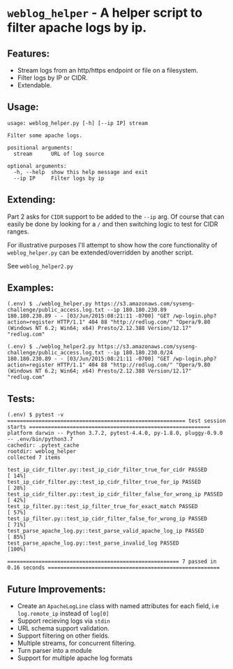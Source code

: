 # `weblog_helper` - A helper script to filter apache logs by ip.

## Features:
* Stream logs from an http/https endpoint or file on a filesystem.
* Filter logs by IP or CIDR.
* Extendable.

## Usage:

```
usage: weblog_helper.py [-h] [--ip IP] stream

Filter some apache logs.

positional arguments:
  stream      URL of log source

optional arguments:
  -h, --help  show this help message and exit
  --ip IP     Filter logs by ip
```

## Extending:
Part 2 asks for `CIDR` support to be added to the `--ip` arg.
Of course that can easily be done by looking for a `/` and then switching logic to test for CIDR ranges.

For illustrative purposes I'll attempt to show how the core functionality of `weblog_helper.py` can be extended/overridden by another script.

See `weblog_helper2.py` 

## Examples:
```
(.env) $ ./weblog_helper.py https://s3.amazonaws.com/syseng-challenge/public_access.log.txt --ip 180.180.230.89
180.180.230.89 - - [03/Jun/2015:08:21:11 -0700] "GET /wp-login.php?action=register HTTP/1.1" 404 88 "http://redlug.com/" "Opera/9.80 (Windows NT 6.2; Win64; x64) Presto/2.12.388 Version/12.17" "redlug.com"

(.env) $ ./weblog_helper2.py https://s3.amazonaws.com/syseng-challenge/public_access.log.txt --ip 180.180.230.0/24
180.180.230.89 - - [03/Jun/2015:08:21:11 -0700] "GET /wp-login.php?action=register HTTP/1.1" 404 88 "http://redlug.com/" "Opera/9.80 (Windows NT 6.2; Win64; x64) Presto/2.12.388 Version/12.17" "redlug.com"

```

## Tests:

```
(.env) $ pytest -v
========================================================= test session starts ==========================================================
platform darwin -- Python 3.7.2, pytest-4.4.0, py-1.8.0, pluggy-0.9.0 -- .env/bin/python3.7
cachedir: .pytest_cache
rootdir: weblog_helper
collected 7 items

test_ip_cidr_filter.py::test_ip_cidr_filter_true_for_cidr PASSED                                                                 [ 14%]
test_ip_cidr_filter.py::test_ip_cidr_filter_true_for_ip PASSED                                                                   [ 28%]
test_ip_cidr_filter.py::test_ip_cidr_filter_false_for_wrong_ip PASSED                                                            [ 42%]
test_ip_filter.py::test_ip_filter_true_for_exact_match PASSED                                                                    [ 57%]
test_ip_filter.py::test_ip_cidr_filter_false_for_wrong_ip PASSED                                                                 [ 71%]
test_parse_apache_log.py::test_parse_valid_apache_log_ip PASSED                                                                  [ 85%]
test_parse_apache_log.py::test_parse_invalid_log PASSED                                                                          [100%]

======================================================= 7 passed in 0.16 seconds =======================================================
```
## Future Improvements:
* Create an `ApacheLogLine` class with named attributes for each field, i.e `log.remote_ip` instead of `log[0]`
* Support recieving logs via `stdin`
* URL schema support validation.
* Support filtering on other fields.
* Multiple streams, for concurrent filtering.
* Turn parser into a module
* Support for multiple apache log formats